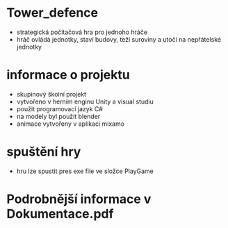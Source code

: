 # Tower_defence
- strategická počítačová hra pro jednoho hráče
- hráč ovládá jednotky, staví budovy, teží suroviny a utočí na nepřátelské jednotky
# informace o projektu
- skupinový školní projekt
- vytvořeno v herním enginu Unity a visual studiu
- použit programovací jazyk C#
- na modely byl použit blender 
- animace vytvořeny v aplikaci mixamo
# spuštění hry
- hru lze spustit pres exe file ve složce PlayGame
# Podrobnější informace v Dokumentace.pdf

